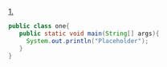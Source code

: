 [1.](#one)
```java
public class one{
   public static void main(String[] args){
     System.out.println("Placeholder");
   }
}
```
